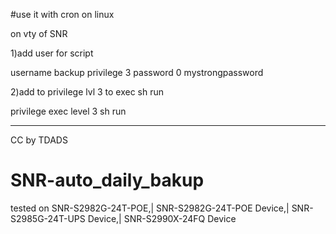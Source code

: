 #use it with cron on linux

on vty of SNR

1)add user for script 

username backup privilege 3 password 0 mystrongpassword

2)add to privilege lvl 3 to exec sh run

privilege exec level 3 sh run

------------------------------------------------------------------------------------------------------------------
CC by TDADS
# SNR-auto_daily_bakup
tested on SNR-S2982G-24T-POE,| SNR-S2982G-24T-POE Device,| SNR-S2985G-24T-UPS Device,| SNR-S2990X-24FQ Device
